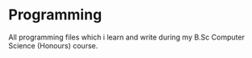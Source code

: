 # Programming
All programming files which i learn and write during my B.Sc Computer Science (Honours) course.
